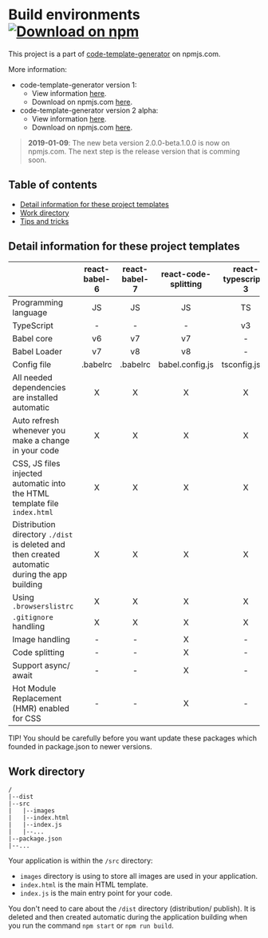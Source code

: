 # Build environments [![Download on npm](https://img.shields.io/badge/npm-v1.4.6-blue.svg)](https://www.npmjs.com/package/code-template-generator)
This project is a part of [code-template-generator](https://www.npmjs.com/package/code-template-generator) on npmjs.com.

More information:
* code-template-generator version 1:
    * View information [here](CTG1.md).
    * Download on npmjs.com [here](https://www.npmjs.com/package/code-template-generator).
* code-template-generator version 2 alpha:
    * View information [here](CTG2.md).
    * Download on npmjs.com [here](https://www.npmjs.com/package/code-template-generator/v/alpha).

> __2019-01-09__: The new beta version 2.0.0-beta.1.0.0 is now on npmjs.com. The next step is the release version that is comming soon.

## Table of contents
* [Detail information for these project templates](#detail-information)
* [Work directory](#work-directory)
* [Tips and tricks](HOWTO.md)
    
## Detail information for these project templates
||react-babel-6|react-babel-7|react-code-splitting|react-typescript-3
|---|:--:|:--:|:--:|:--:|
|Programming language|JS|JS|JS|TS|
|TypeScript|-|-|-|v3|
|Babel core|v6|v7|v7|-|
|Babel Loader|v7|v8|v8|-|
|Config file|.babelrc|.babelrc|babel.config.js|tsconfig.json|
|All needed dependencies are installed automatic|X|X|X|X|
|Auto refresh whenever you make a change in your code|X|X|X|X|
|CSS, JS files injected automatic into the HTML template file `index.html`|X|X|X|X|
|Distribution directory `./dist` is deleted and then created automatic during the app building|X|X|X|X|
|Using `.browserslistrc`|X|X|X|X|
|`.gitignore` handling|X|X|X|X|
|Image handling|-|-|X|-|
|Code splitting|-|-|X|-|
|Support async/ await|-|-|X|-|
|Hot Module Replacement (HMR) enabled for CSS|-|-|X|-|

TIP! You should be carefully before you want update these packages which founded in package.json to newer versions.

## Work directory
````
/
|--dist
|--src
|   |--images
|   |--index.html
|   |--index.js
|   |--...
|--package.json
|--...
````
Your application is within the `/src` directory:
* `images` directory is using to store all images are used in your application.
* `index.html` is the main HTML template.
* `index.js` is the main entry point for your code.

You don't need to care about the `/dist` directory (distribution/ publish). It is deleted and then created automatic during the application building when you run the command `npm start` or `npm run build`.

